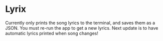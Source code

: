 # Lyrix

Currently only prints the song lyrics to the terminal, and saves them as a JSON. You must re-run the app to get a new lyrics. Next update is to have automatic lyrics printed when song changes!
